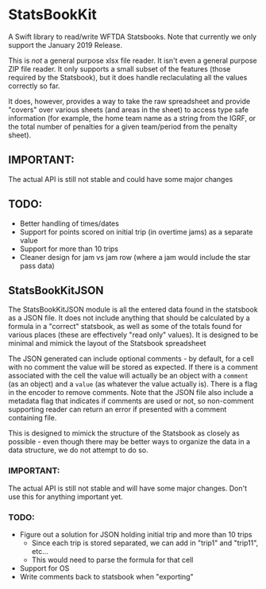 # StatsBookKit

A Swift library to read/write WFTDA Statsbooks.  Note that currently we only support the January 2019 Release.

This is _not_ a general purpose xlsx file reader.  It isn't even a
general purpose ZIP file reader.  It only supports a small subset of
the features (those required by the Statsbook), but it does handle
reclaculating all the values correctly so far.

It does, however, provides a way to take the raw spreadsheet and provide
"covers" over various sheets (and areas in the sheet) to access type
safe information (for example, the home team name as a string from the
IGRF, or the total number of penalties for a given team/period from the
penalty sheet).

## IMPORTANT:
The actual API is still not stable and could have some major changes

## TODO:
- Better handling of times/dates
- Support for points scored on initial trip (in overtime jams) as a separate value
- Support for more than 10 trips
- Cleaner design for jam vs jam row (where a jam would include the star pass data)

## StatsBookKitJSON
The StatsBookKitJSON module is all the entered data found in the statsbook
as a JSON file.  It does not include anything that should be calculated
by a formula in a "correct" statsbook, as well as some of the totals
found for various places (these are effectively "read only" values).
It is designed to be minimal and mimick the layout of the Statsbook spreadsheet

The JSON generated can include optional comments - by default, for a cell
with no comment the value will be stored as expected.  If there is
a comment associated with the cell the value will actually be an object
with a `comment` (as an object) and a `value` (as whatever the value
actually is).  There is a flag in the encoder to remove comments.  Note
that the JSON file also include a metadata flag that indicates if
comments are used or not, so non-comment supporting reader can
return an error if presented with a comment containing file.

This is designed to mimick the structure of the Statsbook as closely
as possible - even though there may be better ways to organize the
data in a data structure, we do not attempt to do so.
 
### IMPORTANT:
The actual API is still not stable and will have some major changes.  Don't
use this for anything important yet.

### TODO:
- Figure out a solution for JSON holding initial trip and more than 10 trips
    - Since each trip is stored separated, we can add in "trip1" and "trip11", etc...
    - This would need to parse the formula for that cell
- Support for OS
- Write comments back to statsbook when "exporting"
